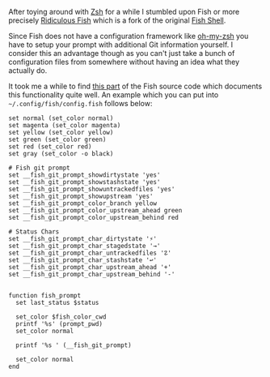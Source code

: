 <!--
layout: post
title: Git Information in Fish Shell&rsquo;s Prompt
-->

After toying around with [Zsh](http://zsh.org) for a while I stumbled upon Fish
or more precisely [Ridiculous Fish](http://ridiculousfish.com/shell)
which is a fork of the original [Fish Shell](http://fishshell.com/).

Since Fish does not have a configuration framework like
[oh-my-zsh](https://github.com/robbyrussell/oh-my-zsh)
you have to setup your prompt with additional Git information yourself.
I consider this an advantage though as you can't just take a bunch of configuration files
from somewhere without having an idea what they actually do.

It took me a while to find [this
part](https://github.com/fish-shell/fish-shell/blob/master/share/functions/__fish_git_prompt.fish) of the Fish source code
which documents this functionality quite well. An example which you can put into
`~/.config/fish/config.fish` follows below:

```
set normal (set_color normal)
set magenta (set_color magenta)
set yellow (set_color yellow)
set green (set_color green)
set red (set_color red)
set gray (set_color -o black)

# Fish git prompt
set __fish_git_prompt_showdirtystate 'yes'
set __fish_git_prompt_showstashstate 'yes'
set __fish_git_prompt_showuntrackedfiles 'yes'
set __fish_git_prompt_showupstream 'yes'
set __fish_git_prompt_color_branch yellow
set __fish_git_prompt_color_upstream_ahead green
set __fish_git_prompt_color_upstream_behind red

# Status Chars
set __fish_git_prompt_char_dirtystate '⚡'
set __fish_git_prompt_char_stagedstate '→'
set __fish_git_prompt_char_untrackedfiles '☡'
set __fish_git_prompt_char_stashstate '↩'
set __fish_git_prompt_char_upstream_ahead '+'
set __fish_git_prompt_char_upstream_behind '-'


function fish_prompt
  set last_status $status

  set_color $fish_color_cwd
  printf '%s' (prompt_pwd)
  set_color normal

  printf '%s ' (__fish_git_prompt)

  set_color normal
end
```
